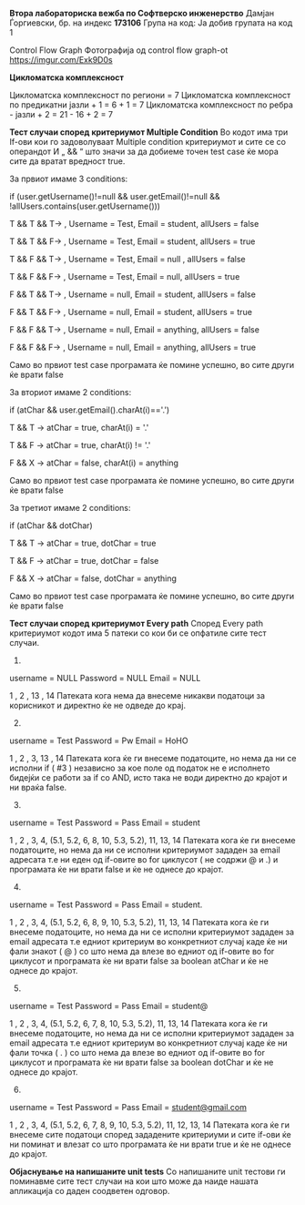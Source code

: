 **Втора лабораториска вежба по Софтверско инженерство**
Дамјан Ѓоргиевски, бр. на индекс **173106**
Група на код: 
Ја добив групата на код 1

Control Flow Graph
Фотографија од control flow graph-ot
https://imgur.com/Exk9D0s

**Цикломатска комплексност**

Цикломатска комплексност по региони = 7
Цикломатска комплексност по предикатни јазли + 1 = 6 + 1 = 7
Цикломатска комплексност по ребра - јазли + 2 = 21 - 16 + 2 = 7

**Тест случаи според критериумот Multiple Condition**
Во кодот има три If-ови кои го задоволуваат Multiple condition критериумот и сите се со операндот И „ && “ што значи за да добиеме точен test case ќе мора сите да вратат вредност true.


За првиот имаме 3 conditions:

if (user.getUsername()!=null && user.getEmail()!=null && !allUsers.contains(user.getUsername())) 

T && T && T-> , Username = Test, Email = student, allUsers = false

T && T && F-> , Username = Test, Email = student, allUsers = true

T && F && T-> , Username = Test, Email = null , allUsers = false

T && F && F-> , Username = Test, Email = null, allUsers = true

F && T && T-> , Username = null, Email = student, allUsers = false 

F && T && F-> , Username = null, Email = student, allUsers = true

F && F && T-> , Username = null, Email = anything, allUsers = false 

F && F && F-> , Username = null, Email = anything, allUsers = true

Само во првиот test case програмата ќе помине успешно, во сите други ќе врати false



За вториот имаме 2 conditions:

if (atChar && user.getEmail().charAt(i)=='.')

T && T -> atChar = true, charAt(i) = '.'

T && F -> atChar = true, charAt(i) != '.'

F && X -> atChar = false, charAt(i) = anything

Само во првиот test case програмата ќе помине успешно, во сите други ќе врати false



За третиот имаме 2 conditions:

if (atChar && dotChar)

T && T -> atChar = true, dotChar = true

T && F -> atChar = true, dotChar = false

F && X -> atChar = false, dotChar = anything

Само во првиот test case програмата ќе помине успешно, во сите други ќе врати false



**Тест случаи според критериумот Every path**
Според Every path критериумот кодот има 5 патеки со кои би се опфатиле сите тест случаи.

1.  
username = NULL
Password = NULL
Email = NULL

1 , 2 , 13 , 14
Патеката кога нема да внесеме никакви податоци за корисникот и директно ќе не одведе до крај.



2.  
username = Test
Password = Pw
Email = HoHO

1 , 2 , 3, 13 , 14
Патеката кога ќе ги внесеме податоците, но нема да ни се исполни if ( #3 ) независно за кое поле од податок не е исполнето бидејќи се работи за if со AND, исто така не води директно до крајот и ни враќа false.


3.  
username = Test
Password = Pass
Email = student

1 , 2 , 3, 4, (5.1, 5.2, 6, 8, 10, 5.3, 5.2), 11, 13, 14
Патеката кога ќе ги внесеме податоците, но нема да ни се исполни критериумот зададен за email адресата т.е ни еден од if-овите во for циклусот ( не содржи @ и .)  и програмата ќе ни врати false и ќе не однесе до крајот.


4.  
username = Test
Password = Pass
Email = student.

1 , 2 , 3, 4, (5.1, 5.2, 6, 8, 9, 10, 5.3, 5.2), 11, 13, 14
Патеката кога ќе ги внесеме податоците, но нема да ни се исполни критериумот зададен за email адресата т.е едниот критериум во конкретниот случај каде ќе ни фали знакот ( @ ) со што нема да влезе во едниот од if-овите во for циклусот и програмата ќе ни врати false за  boolean atChar и ќе не однесе до крајот.



5.  
username = Test
Password = Pass
Email = student@

1 , 2 , 3, 4, (5.1, 5.2, 6, 7, 8, 10, 5.3, 5.2), 11, 13, 14
Патеката кога ќе ги внесеме податоците, но нема да ни се исполни критериумот зададен за email адресата т.е едниот критериум во конкретниот случај каде ќе ни фали точка ( . ) со што нема да влезе во едниот од if-овите во for циклусот и програмата ќе ни врати false за boolean dotChar и ќе не однесе до крајот.


6.  
username = Test
Password = Pass
Email = student@gmail.com

1 , 2 , 3, 4, (5.1, 5.2, 6, 7, 8, 9, 10, 5.3, 5.2), 11, 12, 13, 14
Патеката кога ќе ги внесеме сите податоци според зададените критериуми и сите if-ови ќе ни поминат и влезат со што програмата ќе ни врати true и ќе не однесе до крајот.


**Објаснување на напишаните unit tests**
Со напишаните unit тестови ги поминавме сите тест случаи на кои што може да наиде нашата апликација со даден соодветен одговор.
